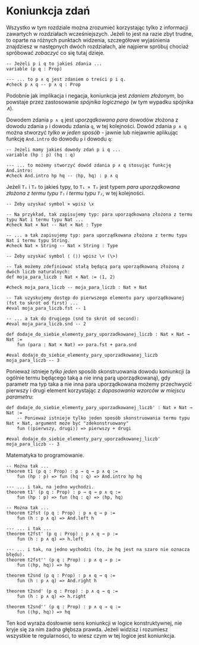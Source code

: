 # Koniunkcja zdań

Wszystko w tym rozdziale można zrozumieć korzystając tylko z informacji zawartych w rozdziałach
wcześniejszych. Jeżeli to jest na razie zbyt trudne, to oparte na różnych punktach widzenia,
szczegółowe wyjaśnienia znajdziesz w następnych dwóch rozdziałach, ale najpierw spróbuj chociaż
spróbować *zobaczyć* co się tutaj dzieje.

```lean
-- Jeżeli p i q to jakieś zdania ...
variable (p q : Prop)

--- ... to p ∧ q jest zdaniem o treści p i q.
#check p ∧ q -- p ∧ q : Prop
```

Podobnie jak implikacja i negacja, koniunkcja jest *zdaniem złożonym*, bo powstaje przez
zastosowanie *spójnika logicznego* (w tym wypadku spójnika *∧*).

Dowodem zdania `p ∧ q` jest *uporządkowana para* dowodów złożona z dowodu zdania `p` i dowodu zdania
`q`, w tej kolejności. Dowód zdania `p ∧ q` można stworzyć *tylko w jeden sposób* - jawnie lub
niejawnie aplikując funkcję `And.intro` do dowodu `p` i dowodu `q`:

```lean
-- Jeżeli mamy jakieś dowody zdań p i q ...
variable (hp : p) (hq : q)

--- ... to możemy stworzyć dowód zdania p ∧ q stosując funkcję And.intro:
#check And.intro hp hq -- ⟨hp, hq⟩ : p ∧ q
```

Jeżeli `T₁` i `T₂` to jakieś typy, to `T₁ × T₂` jest typem *para uporządkowana złożona z termu typu
`T₁` i termu typu `T₂`*, w tej kolejności.

```lean
-- Żeby uzyskać symbol × wpisz \x

-- Na przykład, tak zapisujemy typ: para uporządkowana złożona z termu typu Nat i termu typu Nat ...
#check Nat × Nat -- Nat × Nat : Type

-- ... a tak zapisujemy typ: para uporządkowana złożona z termu typu Nat i termu typu String.
#check Nat × String -- Nat × String : Type

-- Żeby uzyskać symbol ⟨ (⟩) wpisz \< (\>)

-- Tak możemy zdefiniować stałą będącą parą uporządkowaną złożoną z dwóch liczb naturalnych:
def moja_para_liczb : Nat × Nat := ⟨1, 2⟩

#check moja_para_liczb -- moja_para_liczb : Nat × Nat

-- Tak uzyskujemy dostęp do pierwszego elementu pary uporządkowanej (fst to skrót od first) ...
#eval moja_para_liczb.fst -- 1

-- ... a tak do drugiego (snd to skrót od second):
#eval moja_para_liczb.snd -- 2

def dodaje_do_siebie_elementy_pary_uporzadkowanej_liczb : Nat × Nat → Nat :=
    fun (para : Nat × Nat) => para.fst + para.snd

#eval dodaje_do_siebie_elementy_pary_uporzadkowanej_liczb moja_para_liczb -- 3
```

Ponieważ istnieje *tylko jeden* sposób skonstruowania dowodu koniunkcji (a ogólnie termu będącego
taką a nie inną parą uporządkowaną), gdy parametr ma typ taka a nie inna para uporządkowana możemy
przechwycić pierwszy i drugi element korzystając z *dopasowania wzorców w miejscu parametru*:

```lean
def dodaje_do_siebie_elementy_pary_uporzadkowanej_liczb' : Nat × Nat → Nat :=
    -- Ponieważ istnieje tylko jeden sposób skonstruowania termu typu Nat × Nat, argument może być "zdekonstruowany"
    fun (⟨pierwszy, drugi⟩) => pierwszy + drugi

#eval dodaje_do_siebie_elementy_pary_uporzadkowanej_liczb' moja_para_liczb -- 3
```

Matematyka to programowanie.

```lean
-- Można tak ...
theorem t1 (p q : Prop) : p → q → p ∧ q :=
    fun (hp : p) => fun (hq : q) => And.intro hp hq

--- ... i tak, na jedno wychodzi.
theorem t1' (p q : Prop) : p → q → p ∧ q :=
    fun (hp : p) => fun (hq : q) => ⟨hp, hq⟩

-- Można tak ...
theorem t2fst (p q : Prop) : p ∧ q → p :=
    fun (h : p ∧ q) => And.left h

--- ... i tak ...
theorem t2fst' (p q : Prop) : p ∧ q → p :=
    fun (h : p ∧ q) => h.left

--- ... i tak, na jedno wychodzi (to, że hq jest na szaro nie oznacza błędu).
theorem t2fst'' (p q : Prop) : p ∧ q → p :=
    fun (⟨hp, hq⟩) => hp

theorem t2snd (p q : Prop) : p ∧ q → q :=
    fun (h : p ∧ q) => And.right h

theorem t2snd' (p q : Prop) : p ∧ q → q :=
    fun (h : p ∧ q) => h.right

theorem t2snd'' (p q : Prop) : p ∧ q → q :=
    fun (⟨hp, hq⟩) => hq
```

Ten kod wyraża dosłownie sens koniunkcji w logice konstruktywnej, nie kryje się za nim żadna głębsza
prawda. Jeżeli widzisz i rozumiesz wszystkie te regularności, to wiesz czym w tej logice jest
koniunkcja.
